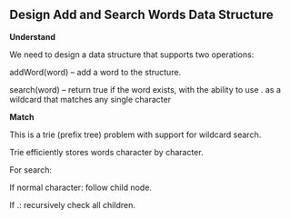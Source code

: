 ## Design Add and Search Words Data Structure
**Understand**

We need to design a data structure that supports two operations:

addWord(word) – add a word to the structure.

search(word) – return true if the word exists, with the ability to use . as a wildcard that matches any single character

**Match**

This is a trie (prefix tree) problem with support for wildcard search.

Trie efficiently stores words character by character.

For search:

If normal character: follow child node.

If .: recursively check all children.
